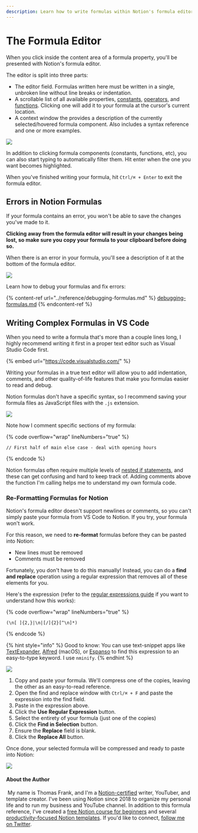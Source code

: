 ```yaml
---
description: Learn how to write formulas within Notion's formula editor window.
---
```


# The Formula Editor

When you click inside the content area of a formula property, you'll be presented with Notion's formula editor.

The editor is split into three parts:

* The editor field. Formulas written here must be written in a single, unbroken line without line breaks or indentation.
* A scrollable list of all available properties, [constants](../formula-components/constants/), [operators](../formula-components/operators/), and [functions](../formula-components/functions/). Clicking one will add it to your formula at the cursor's current location.
* A context window the provides a description of the currently selected/hovered formula component. Also includes a syntax reference and one or more examples.

![](<../.gitbook/assets/Notion Formula Editor.png>)

In addition to clicking formula components (constants, functions, etc), you can also start typing to automatically filter them. Hit enter when the one you want becomes highlighted.

When you've finished writing your formula, hit `Ctrl/⌘ + Enter` to exit the formula editor.

## Errors in Notion Formulas

If your formula contains an error, you won't be able to save the changes you've made to it.&#x20;

**Clicking away from the formula editor will result in your changes being lost, so make sure you copy your formula to your clipboard before doing so.**

When there is an error in your formula, you'll see a description of it at the bottom of the formula editor.

![](<../.gitbook/assets/Error in Notion Formula.png>)

Learn how to debug your formulas and fix errors:

{% content-ref url="../reference/debugging-formulas.md" %}
[debugging-formulas.md](../reference/debugging-formulas.md)
{% endcontent-ref %}

## Writing Complex Formulas in VS Code

When you need to write a formula that's more than a couple lines long, I highly recommend writing it first in a proper text editor such as Visual Studio Code first.

{% embed url="https://code.visualstudio.com/" %}

Writing your formulas in a true text editor will allow you to add indentation, comments, and other quality-of-life features that make you formulas easier to read and debug.

Notion formulas don't have a specific syntax, so I recommend saving your formula files as JavaScript files with the `.js` extension.

![](<../.gitbook/assets/Editing Notion Formulas in VS Code.png>)

Note how I comment specific sections of my formula:

{% code overflow="wrap" lineNumbers="true" %}
```
// First half of main else case - deal with opening hours
```
{% endcode %}

Notion formulas often require multiple levels of [nested if statements](../formula-components/operators/if.md#nested-if-then-statements), and these can get confusing and hard to keep track of. Adding comments above the function I'm calling helps me to understand my own formula code.

### Re-Formatting Formulas for Notion

Notion's formula editor doesn't support newlines or comments, so you can't simply paste your formula from VS Code to Notion. If you try, your formula won't work.

For this reason, we need to **re-format** formulas before they can be pasted into Notion:

* New lines must be removed
* Comments must be removed

Fortunately, you don't have to do this manually! Instead, you can do a **find and replace** operation using a regular expression that removes all of these elements for you.

Here's the expression (refer to the [regular expressions guide](../reference/regular-expressions-in-notion-formulas.md) if you want to understand how this works):

{% code overflow="wrap" lineNumbers="true" %}
```regex
(\n[ ]{2,}|\n|[/]{2}[^\n]*)
```
{% endcode %}

{% hint style="info" %}
Good to know: You can use text-snippet apps like [TextExpander](https://textexpander.com/), [Alfred](https://www.alfredapp.com/help/features/snippets/) (macOS), or [Espanso](https://espanso.org/install/) to find this expression to an easy-to-type keyword. I use `nminify`.
{% endhint %}

![](<../.gitbook/assets/Reformatting Notion Formula.png>)

1. Copy and paste your formula. We'll compress one of the copies, leaving the other as an easy-to-read reference.
2. Open the find and replace window with `Ctrl/⌘ + F` and paste the expression into the find field.
3. Paste in the expression above.
4. Click the **Use Regular Expression** button.
5. Select the entirety of your formula (just one of the copies)
6. Click the **Find in Selection** button.
7. Ensure the **Replace** field is blank.
8. Click the **Replace All** button.

Once done, your selected formula will be compressed and ready to paste into Notion:

![](<../.gitbook/assets/Fully Compressed Notion Formula.png>)

#### About the Author

<img src="../.gitbook/assets/Notion Fundamentals with Thomas Frank - Avatar 2021 compressed (1).png" alt="" data-size="line"> My name is Thomas Frank, and I'm a [Notion-certified](https://www.credly.com/badges/95fae13a-17bf-4b4a-a3d2-d58c8a3e6a2a/public\_url) writer, YouTuber, and template creator. I've been using Notion since 2018 to organize my personal life and to run my business and YouTube channel. In addition to this formula reference, I've created a [free Notion course for beginners](https://thomasjfrank.com/fundamentals/) and several [productivity-focused Notion templates](https://thomasjfrank.com/templates/). If you'd like to connect, [follow me on Twitter](https://twitter.com/TomFrankly).
